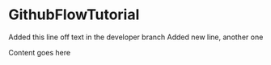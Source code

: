 # GithubFlowTutorial

Added this line off text in the developer branch
Added new line, another one



Content goes here
